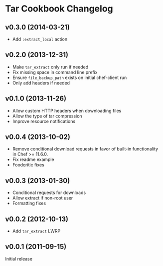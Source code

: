 # Tar Cookbook Changelog

## v0.3.0 (2014-03-21)

* Add `:extract_local` action

## v0.2.0 (2013-12-31)

* Make `tar_extract` only run if needed
* Fix missing space in command line prefix
* Ensure `file_backup_path` exists on initial chef-client run
* Only add headers if needed

## v0.1.0 (2013-11-26)

* Allow custom HTTP headers when downloading files
* Allow the type of tar compression
* Improve resource notifications

## v0.0.4 (2013-10-02)

* Remove conditional download requests in favor of built-in functionality in Chef >= 11.6.0.
* Fix readme example
* Foodcritic fixes

## v0.0.3 (2013-01-30)

* Conditional requests for downloads
* Allow extract if non-root user
* Formatting fixes

## v0.0.2 (2012-10-13)

* Add `tar_extract` LWRP

## v0.0.1 (2011-09-15)

Initial release
